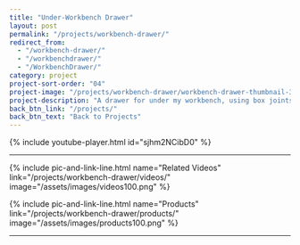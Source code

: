 ```yaml
---
title: "Under-Workbench Drawer"
layout: post
permalink: "/projects/workbench-drawer/"
redirect_from:
  - "/workbench-drawer/"
  - "/workbenchdrawer/"
  - "/WorkbenchDrawer/"
category: project
project-sort-order: "04"
project-image: "/projects/workbench-drawer/workbench-drawer-thumbnail-320.jpg"
project-description: "A drawer for under my workbench, using box joints."
back_btn_link: "/projects/"
back_btn_text: "Back to Projects"
---
```


{% include youtube-player.html id="sjhm2NCibD0" %}

<p style="clear: left"></p>

<hr class="hr-thick">

<p></p>

{% include pic-and-link-line.html
  name="Related Videos"
  link="/projects/workbench-drawer/videos/"
  image="/assets/images/videos100.png" %}

{% include pic-and-link-line.html
  name="Products"
  link="/projects/workbench-drawer/products/"
  image="/assets/images/products100.png" %}

<hr class="hr-thick">

<p></p>
